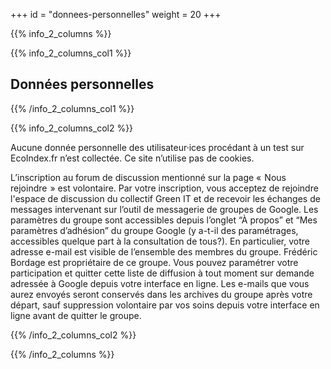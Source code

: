 +++
id = "donnees-personnelles"
weight = 20
+++

{{% info_2_columns %}}

{{% info_2_columns_col1 %}}

## Données personnelles

{{% /info_2_columns_col1 %}}

{{% info_2_columns_col2 %}}

Aucune donnée personnelle des utilisateur·ices procédant à un test sur EcoIndex.fr n’est collectée. Ce site n’utilise
pas de cookies.

L’inscription au forum de discussion mentionné sur la page «  Nous rejoindre  » est volontaire. Par votre inscription, vous acceptez de rejoindre l'espace de discussion du collectif Green IT et de recevoir les échanges de messages intervenant sur l’outil de messagerie de groupes de Google. Les paramètres du groupe sont
accessibles depuis l’onglet “À propos” et “Mes paramètres d’adhésion” du groupe Google (y a-t-il des paramétrages,
accessibles quelque part à la consultation de tous?). En particulier, votre adresse e-mail est visible de l’ensemble des
membres du groupe. Frédéric Bordage est propriétaire de ce groupe. Vous pouvez paramétrer votre participation et quitter
cette liste de diffusion à tout moment sur demande adressée à Google depuis votre interface en ligne. Les e-mails que
vous aurez envoyés seront conservés dans les archives du groupe après votre départ, sauf suppression volontaire par vos
soins depuis votre interface en ligne avant de quitter le groupe.

{{% /info_2_columns_col2 %}}

{{% /info_2_columns %}}
